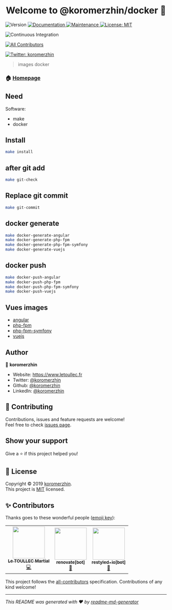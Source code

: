 <h1 align="center">Welcome to @koromerzhin/docker 👋</h1>
<p>
  <img alt="Version" src="https://img.shields.io/badge/version-1.0.0-blue.svg?cacheSeconds=2592000" />
  <a href="https://github.com/koromerzhin/docker#readme">
    <img alt="Documentation" src="https://img.shields.io/badge/documentation-yes-brightgreen.svg" target="_blank" />
  </a>
  <a href="https://github.com/koromerzhin/docker/graphs/commit-activity">
    <img alt="Maintenance" src="https://img.shields.io/badge/Maintained%3F-yes-green.svg" target="_blank" />
  </a>
  <a href="https://github.com/koromerzhin/docker/blob/master/LICENSE">
    <img alt="License: MIT" src="https://img.shields.io/badge/License-MIT-yellow.svg" target="_blank" />
  </a> 
  
  ![Continuous Integration](https://github.com/koromerzhin/docker/workflows/Continuous%20Integration/badge.svg?branch=develop)
  
  <!-- ALL-CONTRIBUTORS-BADGE:START - Do not remove or modify this section -->
<a href="#-contributors"><img src="https://img.shields.io/badge/all_contributors-3-orange.svg?style=flat-square" alt="All Contributors" /></a>
<!-- ALL-CONTRIBUTORS-BADGE:END -->
  <a href="https://twitter.com/koromerzhin">
    <img alt="Twitter: koromerzhin" src="https://img.shields.io/twitter/follow/koromerzhin.svg?style=social" target="_blank" />
  </a>

</p>

> images docker

### 🏠 [Homepage](https://github.com/koromerzhin/docker#readme)

## Need

Software:

- make
- docker

## Install

```sh
make install
```

## after git add

```sh
make git-check
```

## Replace git commit

```sh
make git-commit
```

## docker generate

```sh
make docker-generate-angular
make docker-generate-php-fpm
make docker-generate-php-fpm-symfony
make docker-generate-vuejs
```

## docker push

```sh
make docker-push-angular
make docker-push-php-fpm
make docker-push-php-fpm-symfony
make docker-push-vuejs
```

## Vues images

- [angular](https://hub.docker.com/r/koromerzhin/angular)
- [php-fpm](https://hub.docker.com/r/koromerzhin/phpfpm)
- [php-fpm-symfony](https://hub.docker.com/r/koromerzhin/php-fpm-symfony)
- [vuejs](https://hub.docker.com/r/koromerzhin/vuejs)

## Author

👤 **koromerzhin**

- Website: https://www.letoullec.fr
- Twitter: [@koromerzhin](https://twitter.com/koromerzhin)
- Github: [@koromerzhin](https://github.com/koromerzhin)
- LinkedIn: [@koromerzhin](https://linkedin.com/in/koromerzhin)

## 🤝 Contributing

Contributions, issues and feature requests are welcome!<br />Feel free to check
[issues page](https://github.com/koromerzhin/docker/issues).

## Show your support

Give a ⭐️ if this project helped you!

## 📝 License

Copyright © 2019 [koromerzhin](https://github.com/koromerzhin).<br /> This
project is
[MIT](https://github.com/koromerzhin/docker/blob/master/LICENSE)
licensed.

## ✨ Contributors

Thanks goes to these wonderful people
([emoji key](https://allcontributors.org/docs/en/emoji-key)):

<!-- ALL-CONTRIBUTORS-LIST:START - Do not remove or modify this section -->
<!-- prettier-ignore-start -->
<!-- markdownlint-disable -->
<table>
  <tr>
    <td align="center"><a href="https://github.com/koromerzhin"><img src="https://avatars0.githubusercontent.com/u/308012?v=4?s=100" width="100px;" alt=""/><br /><sub><b>Le TOULLEC Martial</b></sub></a><br /><a href="https://github.com/koromerzhin/template-github/commits?author=koromerzhin" title="Code">💻</a></td>
    <td align="center"><a href="https://github.com/apps/renovate"><img src="https://avatars1.githubusercontent.com/in/2740?v=4?s=100" width="100px;" alt=""/><br /><sub><b>renovate[bot]</b></sub></a><br /><a href="#tool-renovate[bot]" title="Tools">🔧</a></td>
    <td align="center"><a href="https://github.com/apps/restyled-io"><img src="https://avatars0.githubusercontent.com/in/5851?v=4?s=100" width="100px;" alt=""/><br /><sub><b>restyled-io[bot]</b></sub></a><br /><a href="#tool-restyled-io[bot]" title="Tools">🔧</a></td>
  </tr>
</table>

<!-- markdownlint-restore -->
<!-- prettier-ignore-end -->

<!-- ALL-CONTRIBUTORS-LIST:END -->

This project follows the
[all-contributors](https://github.com/all-contributors/all-contributors)
specification. Contributions of any kind welcome!

---

_This README was generated with ❤️ by
[readme-md-generator](https://github.com/kefranabg/readme-md-generator)_
